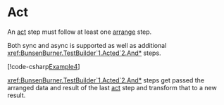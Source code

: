 # Act

An [act](xref:BunsenBurner.TestBuilder`1.Acted`2) step must follow at least one
[arrange](xref:BunsenBurner.TestBuilder`1.Arranged`1) step.

Both sync and async is supported as well as additional
<xref:BunsenBurner.TestBuilder`1.Acted`2.And*> steps.

[!code-csharp[Example4](../../BunsenBurner.Tests/Examples/ArrangeActAssert.cs#Example4)]

<xref:BunsenBurner.TestBuilder`1.Acted`2.And*> steps get passed the arranged
data and result of the last
[act](xref:BunsenBurner.TestBuilder`1.Acted`2) step
and transform that to a new result.
